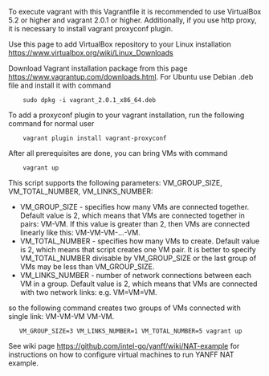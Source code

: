 To execute vagrant with this Vagrantfile it is recommended to use
VirtualBox 5.2 or higher and vagrant 2.0.1 or higher. Additionally, if
you use http proxy, it is necessary to install vagrant proxyconf
plugin.

Use this page to add VirtualBox repository to your Linux installation
https://www.virtualbox.org/wiki/Linux_Downloads

Download Vagrant installation package from this page
https://www.vagrantup.com/downloads.html. For Ubuntu use Debian .deb
file and install it with command

        sudo dpkg -i vagrant_2.0.1_x86_64.deb

To add a proxyconf plugin to your vagrant installation, run the
following command for normal user

        vagrant plugin install vagrant-proxyconf

After all prerequisites are done, you can bring VMs with command

        vagrant up

This script supports the following parameters: VM_GROUP_SIZE,
VM_TOTAL_NUMBER, VM_LINKS_NUMBER:

* VM_GROUP_SIZE - specifies how many VMs are connected
  together. Default value is 2, which means that VMs are connected
  together in pairs: VM-VM. If this value is greater than 2, then VMs
  are connected linearly like this: VM-VM-VM-...-VM.
* VM_TOTAL_NUMBER - specifies how many VMs to create. Default value is
  2, which means that script creates one VM pair. It is better to
  specify VM_TOTAL_NUMBER divisable by VM_GROUP_SIZE or the last group
  of VMs may be less than VM_GROUP_SIZE.
* VM_LINKS_NUMBER - number of network connections between each VM in a
  group. Default value is 2, which means that VMs are connected with
  two network links: e.g. VM=VM=VM.

so the following command creates two groups of VMs connected with
single link: VM-VM-VM VM-VM.

       VM_GROUP_SIZE=3 VM_LINKS_NUMBER=1 VM_TOTAL_NUMBER=5 vagrant up

See wiki page https://github.com/intel-go/yanff/wiki/NAT-example for
instructions on how to configure virtual machines to run YANFF NAT
example.
